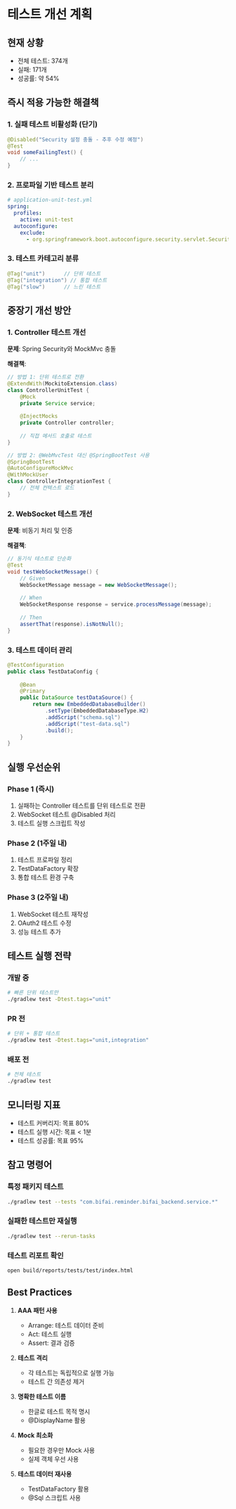 # 테스트 개선 계획

## 현재 상황
- 전체 테스트: 374개
- 실패: 171개
- 성공률: 약 54%

## 즉시 적용 가능한 해결책

### 1. 실패 테스트 비활성화 (단기)
```java
@Disabled("Security 설정 충돌 - 추후 수정 예정")
@Test
void someFailingTest() {
    // ...
}
```

### 2. 프로파일 기반 테스트 분리
```yaml
# application-unit-test.yml
spring:
  profiles:
    active: unit-test
  autoconfigure:
    exclude:
      - org.springframework.boot.autoconfigure.security.servlet.SecurityAutoConfiguration
```

### 3. 테스트 카테고리 분류
```java
@Tag("unit")      // 단위 테스트
@Tag("integration") // 통합 테스트
@Tag("slow")      // 느린 테스트
```

## 중장기 개선 방안

### 1. Controller 테스트 개선
**문제**: Spring Security와 MockMvc 충돌

**해결책**:
```java
// 방법 1: 단위 테스트로 전환
@ExtendWith(MockitoExtension.class)
class ControllerUnitTest {
    @Mock
    private Service service;
    
    @InjectMocks
    private Controller controller;
    
    // 직접 메서드 호출로 테스트
}

// 방법 2: @WebMvcTest 대신 @SpringBootTest 사용
@SpringBootTest
@AutoConfigureMockMvc
@WithMockUser
class ControllerIntegrationTest {
    // 전체 컨텍스트 로드
}
```

### 2. WebSocket 테스트 개선
**문제**: 비동기 처리 및 인증

**해결책**:
```java
// 동기식 테스트로 단순화
@Test
void testWebSocketMessage() {
    // Given
    WebSocketMessage message = new WebSocketMessage();
    
    // When
    WebSocketResponse response = service.processMessage(message);
    
    // Then
    assertThat(response).isNotNull();
}
```

### 3. 테스트 데이터 관리
```java
@TestConfiguration
public class TestDataConfig {
    
    @Bean
    @Primary
    public DataSource testDataSource() {
        return new EmbeddedDatabaseBuilder()
            .setType(EmbeddedDatabaseType.H2)
            .addScript("schema.sql")
            .addScript("test-data.sql")
            .build();
    }
}
```

## 실행 우선순위

### Phase 1 (즉시)
1. 실패하는 Controller 테스트를 단위 테스트로 전환
2. WebSocket 테스트 @Disabled 처리
3. 테스트 실행 스크립트 작성

### Phase 2 (1주일 내)
1. 테스트 프로파일 정리
2. TestDataFactory 확장
3. 통합 테스트 환경 구축

### Phase 3 (2주일 내)
1. WebSocket 테스트 재작성
2. OAuth2 테스트 수정
3. 성능 테스트 추가

## 테스트 실행 전략

### 개발 중
```bash
# 빠른 단위 테스트만
./gradlew test -Dtest.tags="unit"
```

### PR 전
```bash
# 단위 + 통합 테스트
./gradlew test -Dtest.tags="unit,integration"
```

### 배포 전
```bash
# 전체 테스트
./gradlew test
```

## 모니터링 지표
- 테스트 커버리지: 목표 80%
- 테스트 실행 시간: 목표 < 1분
- 테스트 성공률: 목표 95%

## 참고 명령어

### 특정 패키지 테스트
```bash
./gradlew test --tests "com.bifai.reminder.bifai_backend.service.*"
```

### 실패한 테스트만 재실행
```bash
./gradlew test --rerun-tasks
```

### 테스트 리포트 확인
```bash
open build/reports/tests/test/index.html
```

## Best Practices

1. **AAA 패턴 사용**
   - Arrange: 테스트 데이터 준비
   - Act: 테스트 실행
   - Assert: 결과 검증

2. **테스트 격리**
   - 각 테스트는 독립적으로 실행 가능
   - 테스트 간 의존성 제거

3. **명확한 테스트 이름**
   - 한글로 테스트 목적 명시
   - @DisplayName 활용

4. **Mock 최소화**
   - 필요한 경우만 Mock 사용
   - 실제 객체 우선 사용

5. **테스트 데이터 재사용**
   - TestDataFactory 활용
   - @Sql 스크립트 사용